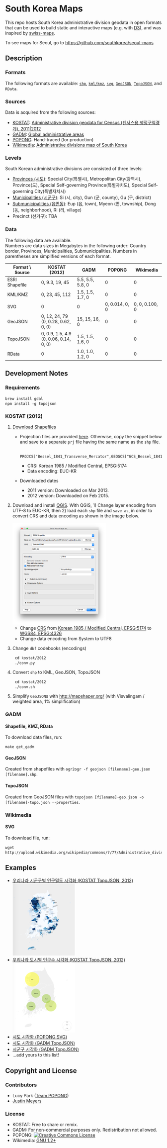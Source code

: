 South Korea Maps
================

This repo hosts South Korea administrative division geodata in open formats that can be used to build static and interactive maps (e.g. with [D3](http://d3js.org)), and was inspired by [swiss-maps](https://github.com/interactivethings/swiss-maps).

To see maps for Seoul, go to https://github.com/southkorea/seoul-maps

## Description
### Formats
The following formats are available: 
[`shp`](http://en.wikipedia.org/wiki/Shapefile),
[`kml/kmz`](http://en.wikipedia.org/wiki/Keyhole_Markup_Language),
[`svg`](http://en.wikipedia.org/wiki/Scalable_Vector_Graphics), 
[`GeoJSON`](http://geojson.org),
[`TopoJSON`](http://github.com/mbostock/topojson), 
and `RData`.

### Sources 
Data is acquired from the following sources:

- [KOSTAT](http://kostat.go.kr): [Administrative division geodata for Census (센서스용 행정구역경계), 2011|2012](http://sgis.kostat.go.kr/statbd/statbd_03.vw)
- [GADM](http://www.gadm.org): [Global administrative areas](http://www.gadm.org/country)
- [POPONG](http://popong.com): Hand-traced (for production)
- [Wikimedia](http://wikimedia.org): [Administrative divisions map of South Korea](http://commons.wikimedia.org/wiki/File:Administrative_divisions_map_of_South_Korea.svg)

### Levels
South Korean administrative divisions are consisted of three levels:

- [Provinces (시도)](http://en.wikipedia.org/wiki/Administrative_divisions_of_South_Korea#Provincial_level_divisions): Special City(특별시), Metropolitan City(광역시), Province(도), Special Self-governing Province(특별자치도), Special Self-governing City(특별자치시)
- [Municipalities (시군구)](http://en.wikipedia.org/wiki/Administrative_divisions_of_South_Korea#Municipal_level_divisions): Si (시, city), Gun (군, county), Gu (구, district)
- [Submunicipalities (읍면동)](http://en.wikipedia.org/wiki/Administrative_divisions_of_South_Korea#Submunicipal_level_divisions): Eup (읍, town), Myeon (면, township), Dong (동, neighborhood), Ri (리, village)
- Precinct (선거구): TBA

### Data
The following data are available.<br>
Numbers are data sizes in Megabytes in the following order: Country border, Provinces, Municipalities, Submunicipalities.
Numbers in parentheses are simplified versions of each format.

<table>
<thead>
    <tr>
        <th>Format \ Source</th>
        <th>KOSTAT (2012)</th>
        <th>GADM</th>
        <th>POPONG</th>
        <th>Wikimedia</th>
    </tr>
</thead>
<tbody>
    <tr>
        <td>ESRI Shapefile</td>
        <td>0, 9.3, 19, 45</td>
        <td>5.5, 5.5, 5.8, 0</td>
        <td>0</td>
        <td>0</td>
    </tr>
    <tr>
        <td>KML/KMZ</td>
        <td>0, 23, 45, 112</td>
        <td>1.5, 1.5, 1.7, 0</td>
        <td>0</td>
        <td>0</td>
    </tr>
    <tr>
        <td>SVG</td>
        <td>0</td>
        <td>0</td>
        <td>0, 0.014, 0, 0</td>
        <td>0, 0, 0.100, 0</td>
    </tr>
    <tr>
        <td>GeoJSON</td>
        <td>0, 12, 24, 79<br>(0, 0.28, 0.62, 0, 0)</td>
        <td>15, 15, 16, 0</td>
        <td>0</td>
        <td>0</td>
    </tr>
    <tr>
        <td>TopoJSON</td>
        <td>0, 0.9, 1.5, 4.9<br>(0, 0.06, 0.14, 0, 0)</td>
        <td>1.5, 1.5, 1.6, 0</td>
        <td>0</td>
        <td>0</td>
    </tr>
    <tr>
        <td>RData</td>
        <td>0</td>
        <td>1.0, 1.0, 1.2, 0</td>
        <td>0</td>
        <td>0</td>
    </tr>
</tbody>
</table>


## Development Notes

### Requirements

    brew install gdal
    npm install -g topojson

### KOSTAT (2012)
1. [Download Shapefiles](http://sgis.kostat.go.kr/statbd/statbd_03.vw)
    - Projection files are provided [here](http://sgis.kostat.go.kr/contents/support/support_01_closeup.jsp?sgis_board_seq=344&code=N). Otherwise, copy the snippet below and save to a separate `prj` file having the same name as the `shp` file.

            PROJCS["Bessel_1841_Transverse_Mercator",GEOGCS["GCS_Bessel_1841",DATUM["D_Bessel_1841",SPHEROID["Bessel_1841",6377397.155,299.1528128]],PRIMEM["Greenwich",0.0],UNIT["Degree",0.0174532925199433]],PROJECTION["Transverse_Mercator"],PARAMETER["False_Easting",200000.0],PARAMETER["False_Northing",500000.0],PARAMETER["Central_Meridian",127.0028902777778],PARAMETER["Scale_Factor",1.0],PARAMETER["Latitude_Of_Origin",38.0],UNIT["Meter",1.0]]
        - CRS: Korean 1985 / Modified Central, EPSG:5174
        - Data encoding: EUC-KR
    - Downloaded dates

        - 2011 version: Downloaded on Mar 2013.
        - 2012 version: Downloaded on Feb 2015.
1. Download and install [QGIS](http://qgis.org). With QGIS, 1) Change layer encoding from UTF-8 to EUC-KR, then 2) load each `shp` file and `save as`, in order to convert CRS and data encoding as shown in the image below.

    <img src="static/saveas.png" width="300px">

    - Change [CRS](http://en.wikipedia.org/wiki/Coordinate_reference_system) from [Korean 1985 / Modified Central, EPSG:5174](http://epsg.io/5174) to [WGS84, EPSG:4326](http://epsg.io/4326)
    - Change data encoding from System to UTF8

1. Change `dbf` codebooks (encodings)

        cd kostat/2012
        ./conv.py

1. Convert `shp` to KML, GeoJSON, TopoJSON

        cd kostat/2012
        ./conv.sh

1. Simplify `GeoJSON`s with http://mapshaper.org/ (with Visvalingam / weighted area, 1% simplification)


### GADM
#### Shapefile, KMZ, RData
To download data files, run:

    make get_gadm

#### GeoJSON
Created from shapefiles with `ogr2ogr -f geojson [filename]-geo.json [filename].shp`.

#### TopoJSON
Created from GeoJSON files with `topojson [filename]-geo.json -o [filename]-topo.json --properties`.

### Wikimedia
#### SVG
To download file, run:

    wget http://upload.wikimedia.org/wikipedia/commons/7/77/Administrative_divisions_map_of_South_Korea.svg

## Examples
- [우리나라 시군구별 인구밀도 시각화 (KOSTAT TopoJSON, 2012)](http://bl.ocks.org/e9t/55699e9fa8c3eb7fe40c)<br><img src="static/choropleth.png" width="200px">
- [우리나라 도시별 인구수 시각화 (KOSTAT TopoJSON, 2012)](http://bl.ocks.org/e9t/826b20ae75b331f56b4e)<br><img src="static/bubble.png" width="200px">
- [시도 시각화 (POPONG SVG)](http://bl.ocks.org/e9t/5712545)
- [시도 시각화 (GADM TopoJSON)](http://bl.ocks.org/e9t/5409484)
- [시군구 시각화 (GADM TopoJSON)](http://bl.ocks.org/e9t/5409518)
- ...add yours to this list!

## Copyright and License
### Contributors
- Lucy Park ([Team POPONG](/teampopong))
- [Justin Meyers](mailto:justinelliotmeyers@gmail.com)

### License
- KOSTAT: Free to share or remix.
- GADM:  For non-commercial purposes only. Redistribution not allowed.
- POPONG: <a rel="license" href="http://creativecommons.org/licenses/by/4.0/"><img alt="Creative Commons License" style="border-width:0" src="http://i.creativecommons.org/l/by/4.0/80x15.png" /></a>
- Wikimedia: [GNU 1.2+](http://commons.wikimedia.org/wiki/File:Administrative_divisions_map_of_South_Korea.svg#Licensing)

